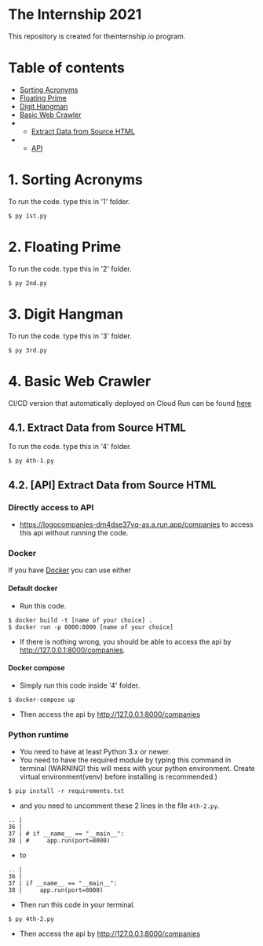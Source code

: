 # The Internship 2021

This repository is created for theinternship.io program.

# Table of contents
* [Sorting Acronyms](#1-sorting-acronyms)
* [Floating Prime](#2-floating-prime)
* [Digit Hangman](#3-digit-hangman)
* [Basic Web Crawler](#4-basic-web-crawler)
* * [Extract Data from Source HTML](#41-extract-data-from-source-html)
* * [API](#42-api-extract-data-from-source-html)

# 1. Sorting Acronyms
To run the code. type this in '1' folder.
```
$ py 1st.py
```

# 2. Floating Prime
To run the code. type this in '2' folder.
```
$ py 2nd.py
```

# 3. Digit Hangman
To run the code. type this in '3' folder.
```
$ py 3rd.py
```

# 4. Basic Web Crawler
CI/CD version that automatically deployed on Cloud Run can be found [here](https://gitlab.com/BlacZman/api_getlogo)
## 4.1. Extract Data from Source HTML
To run the code. type this in '4' folder.
```
$ py 4th-1.py
```

## 4.2. [API] Extract Data from Source HTML
### Directly access to API
* https://logocompanies-dm4dse37vq-as.a.run.app/companies to access this api without running the code.
### Docker
If you have [Docker](https://www.docker.com/) you can use either
#### Default docker
* Run this code.
```
$ docker build -t [name of your choice] .
$ docker run -p 8000:8000 [name of your choice]
```
* If there is nothing wrong, you should be able to access the api by http://127.0.0.1:8000/companies.
#### Docker compose
* Simply run this code inside '4' folder.
```
$ docker-compose up
```
* Then access the api by http://127.0.0.1:8000/companies
### Python runtime
* You need to have at least Python 3.x or newer.
* You need to have the required module by typing this command in terminal (WARNING! this will mess with your python environment. Create virtual environment(venv) before installing is recommended.)
```
$ pip install -r requirements.txt
```
* and you need to uncomment these 2 lines in the file `4th-2.py`.
```
.. |
36 | 
37 | # if __name__ == "__main__":
38 | #     app.run(port=8000)
```
* to
```
.. |
36 | 
37 | if __name__ == "__main__":
38 |     app.run(port=8000)
```
* Then run this code in your terminal.
```
$ py 4th-2.py
```
* Then access the api by http://127.0.0.1:8000/companies
